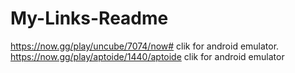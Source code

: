 # My-Links-Readme

https://now.gg/play/uncube/7074/now#  clik for android emulator.
https://now.gg/play/aptoide/1440/aptoide  clik for android emulator

